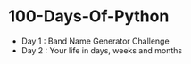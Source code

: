 # 100-Days-Of-Python
- Day 1 : Band Name Generator Challenge
- Day 2 : Your life in days, weeks and months

